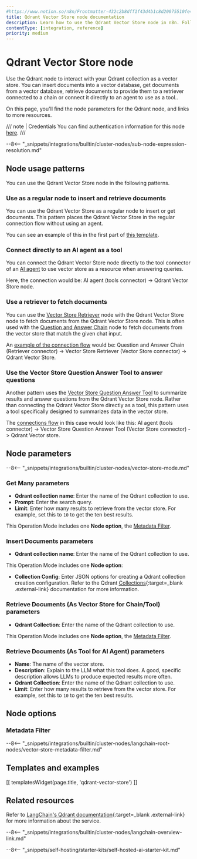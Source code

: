 ```yaml
---
#https://www.notion.so/n8n/Frontmatter-432c2b8dff1f43d4b1c8d20075510fe4
title: Qdrant Vector Store node documentation
description: Learn how to use the Qdrant Vector Store node in n8n. Follow technical documentation to integrate Qdrant Vector Store node into your workflows.
contentType: [integration, reference]
priority: medium
---
```


# Qdrant Vector Store node

Use the Qdrant node to interact with your Qdrant collection as a vector store. You can insert documents into a vector database, get documents from a vector database, retrieve documents to provide them to a retriever connected to a chain or connect it directly to an agent to use as a tool..

On this page, you'll find the node parameters for the Qdrant node, and links to more resources.

/// note | Credentials
You can find authentication information for this node [here](/integrations/builtin/credentials/qdrant/).
///

--8<-- "_snippets/integrations/builtin/cluster-nodes/sub-node-expression-resolution.md"

## Node usage patterns

You can use the Qdrant Vector Store node in the following patterns.

### Use as a regular node to insert and retrieve documents

You can use the Qdrant Vector Store as a regular node to insert or get documents. This pattern places the Qdrant Vector Store in the regular connection flow without using an agent.

You can see an example of this in the first part of [this template](https://n8n.io/workflows/2440-building-rag-chatbot-for-movie-recommendations-with-qdrant-and-open-ai/).

### Connect directly to an AI agent as a tool

You can connect the Qdrant Vector Store node directly to the tool connector of an [AI agent](/integrations/builtin/cluster-nodes/root-nodes/n8n-nodes-langchain.agent/) to use vector store as a resource when answering queries.

Here, the connection would be: AI agent (tools connector) -> Qdrant Vector Store node.

### Use a retriever to fetch documents

You can use the [Vector Store Retriever](/integrations/builtin/cluster-nodes/sub-nodes/n8n-nodes-langchain.retrievervectorstore/) node with the Qdrant Vector Store node to fetch documents from the Qdrant Vector Store node. This is often used with the [Question and Answer Chain](/integrations/builtin/cluster-nodes/root-nodes/n8n-nodes-langchain.chainretrievalqa/) node to fetch documents from the vector store that match the given chat input.

An [example of the connection flow](https://n8n.io/workflows/2183-ai-crew-to-automate-fundamental-stock-analysis-qanda-workflow/) would be: Question and Answer Chain (Retriever connector) -> Vector Store Retriever (Vector Store connector) -> Qdrant Vector Store.

### Use the Vector Store Question Answer Tool to answer questions

Another pattern uses the [Vector Store Question Answer Tool](/integrations/builtin/cluster-nodes/sub-nodes/n8n-nodes-langchain.toolvectorstore/) to summarize results and answer questions from the Qdrant Vector Store node. Rather than connecting the Qdrant Vector Store directly as a tool, this pattern uses a tool specifically designed to summarizes data in the vector store.

The [connections flow](https://n8n.io/workflows/2464-scale-deal-flow-with-a-pitch-deck-ai-vision-chatbot-and-qdrant-vector-store/) in this case would look like this: AI agent (tools connector) -> Vector Store Question Answer Tool (Vector Store connector) -> Qdrant Vector store.
	
## Node parameters

--8<-- "_snippets/integrations/builtin/cluster-nodes/vector-store-mode.md"

<!-- vale from-write-good.Weasel = NO -->
### Get Many parameters
<!-- vale from-write-good.Weasel = YES -->

* **Qdrant collection name**: Enter the name of the Qdrant collection to use.
* **Prompt**: Enter the search query.
* **Limit**: Enter how many results to retrieve from the vector store. For example, set this to `10` to get the ten best results.

This Operation Mode includes one **Node option**, the [Metadata Filter](#metadata-filter).

### Insert Documents parameters

* **Qdrant collection name**: Enter the name of the Qdrant collection to use.

This Operation Mode includes one **Node option**:

* **Collection Config**: Enter JSON options for creating a Qdrant collection creation configuration. Refer to the Qdrant [Collections](https://qdrant.tech/documentation/concepts/collections/){:target=_blank .external-link} documentation for more information.

### Retrieve Documents (As Vector Store for Chain/Tool) parameters

* **Qdrant Collection**: Enter the name of the Qdrant collection to use.

This Operation Mode includes one **Node option**, the [Metadata Filter](#metadata-filter).

### Retrieve Documents (As Tool for AI Agent) parameters

* **Name**: The name of the vector store.
* **Description**: Explain to the LLM what this tool does. A good, specific description allows LLMs to produce expected results more often.
* **Qdrant Collection**: Enter the name of the Qdrant collection to use.
* **Limit**: Enter how many results to retrieve from the vector store. For example, set this to `10` to get the ten best results.

## Node options

### Metadata Filter

--8<-- "_snippets/integrations/builtin/cluster-nodes/langchain-root-nodes/vector-store-metadata-filter.md"

## Templates and examples

<!-- see https://www.notion.so/n8n/Pull-in-templates-for-the-integrations-pages-37c716837b804d30a33b47475f6e3780 -->
[[ templatesWidget(page.title, 'qdrant-vector-store') ]]

## Related resources

Refer to [LangChain's Qdrant documentation](https://js.langchain.com/docs/integrations/vectorstores/qdrant){:target=_blank .external-link} for more information about the service.

--8<-- "_snippets/integrations/builtin/cluster-nodes/langchain-overview-link.md"

--8<-- "_snippets/self-hosting/starter-kits/self-hosted-ai-starter-kit.md"
